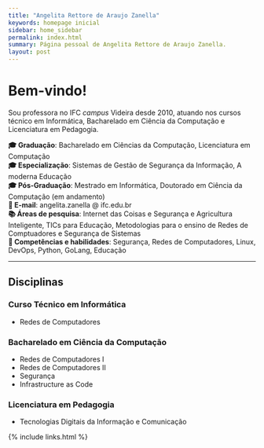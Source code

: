 ```yaml
---
title: "Angelita Rettore de Araujo Zanella"
keywords: homepage inicial
sidebar: home_sidebar
permalink: index.html
summary: Página pessoal de Angelita Rettore de Araujo Zanella.
layout: post
---
```

# Bem-vindo!

Sou professora no IFC *campus* Videira desde 2010, atuando nos cursos técnico em Informática, Bacharelado em Ciência da Computação e Licenciatura em Pedagogia.

**:mortar_board: Graduação**: Bacharelado em Ciências da Computação, Licenciatura em Computação<br>
**:mortar_board: Especialização**: Sistemas de Gestão de Segurança da Informação, A moderna Educação<br>
**:mortar_board: Pós-Graduação**: Mestrado em Informática, Doutorado em Ciência da Computação (em andamento)<br>
**:e-mail: E-mail**: angelita.zanella @ ifc.edu.br <br>
**:books: Áreas de pesquisa**: Internet das Coisas e Segurança e Agricultura Inteligente, TICs para Educação, Metodologias para o ensino de Redes de Comptuadores e Segurança de Sistemas <br>
**:closed_book: Competências e habilidades**: Segurança, Redes de Computadores, Linux, DevOps, Python, GoLang, Educação

---
##  Disciplinas 
### Curso Técnico em Informática
- Redes de Computadores

### Bacharelado em Ciência da Computação
- Redes de Computadores I 
- Redes de Computadores II
- Segurança
- Infrastructure as Code

### Licenciatura em Pedagogia
- Tecnologias Digitais da Informação e Comunicação


{% include links.html %}